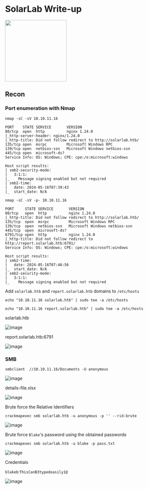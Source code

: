 # SolarLab Write-up

<img src="https://labs.hackthebox.com/storage/avatars/a2c2bd7b4e98ff8b782ed590896305a1.png" width="200" height="200">

## Recon 

### Port enumeration with Nmap

`nmap -sC -sV 10.10.11.16`

    PORT    STATE SERVICE       VERSION
    80/tcp  open  http          nginx 1.24.0
    |_http-server-header: nginx/1.24.0
    |_http-title: Did not follow redirect to http://solarlab.htb/
    135/tcp open  msrpc         Microsoft Windows RPC
    139/tcp open  netbios-ssn   Microsoft Windows netbios-ssn
    445/tcp open  microsoft-ds?
    Service Info: OS: Windows; CPE: cpe:/o:microsoft:windows
    
    Host script results:
    | smb2-security-mode: 
    |   3:1:1: 
    |_    Message signing enabled but not required
    | smb2-time: 
    |   date: 2024-05-16T07:39:43
    |_  start_date: N/A

`nmap -sC -sV -p- 10.10.11.16`

    PORT     STATE SERVICE       VERSION
    80/tcp   open  http          nginx 1.24.0
    |_http-title: Did not follow redirect to http://solarlab.htb/
    135/tcp  open  msrpc         Microsoft Windows RPC
    139/tcp  open  netbios-ssn   Microsoft Windows netbios-ssn
    445/tcp  open  microsoft-ds?
    6791/tcp open  http          nginx 1.24.0
    |_http-title: Did not follow redirect to http://report.solarlab.htb:6791/
    Service Info: OS: Windows; CPE: cpe:/o:microsoft:windows
    
    Host script results:
    | smb2-time: 
    |   date: 2024-05-16T07:46:56
    |_  start_date: N/A
    | smb2-security-mode: 
    |   3:1:1: 
    |_    Message signing enabled but not required

Add `solarlab.htb` and `report.solarlab.htb` domains to `/etc/hosts`

    echo "10.10.11.16 solarlab.htb" | sudo tee -a /etc/hosts

    echo "10.10.11.16 report.solarlab.htb" | sudo tee -a /etc/hosts

solarlab.htb

![image](https://github.com/zer00d4y/writeups/assets/128820441/642ba8f4-6346-4b5c-ad1e-09e1bcac52d3)

report.solarlab.htb:6791

![image](https://github.com/zer00d4y/writeups/assets/128820441/68d45567-5ddd-4117-bcea-8840f61d4051)

### SMB

    smbclient  //10.10.11.16/Documents -U anonymous

![image](https://github.com/zer00d4y/writeups/assets/128820441/73f52f42-4035-4091-8dbc-d750b3b036f2)

details-file.xlsx

![image](https://github.com/zer00d4y/writeups/assets/128820441/b3e48d13-4d07-4956-a086-5aa183493eef)

Brute force the Relative Identifiers

    crackmapexec smb solarlab.htb -u anonymous -p '' --rid-brute

![image](https://github.com/zer00d4y/writeups/assets/128820441/2e1e42d1-c198-4a03-82c5-5161a79c2b18)

Brute force `Blake`'s password using the obtained passwords

    crackmapexec smb solarlab.htb -u blake -p pass.txt

![image](https://github.com/zer00d4y/writeups/assets/128820441/e1dbe3ab-afd7-48c1-bc1e-3956a663df90)

Credentials

`blakeb`:`ThisCanB3typedeasily1@`

![image](https://github.com/zer00d4y/writeups/assets/128820441/e9ed66d5-affc-402c-aba9-c26516e7ec11)


